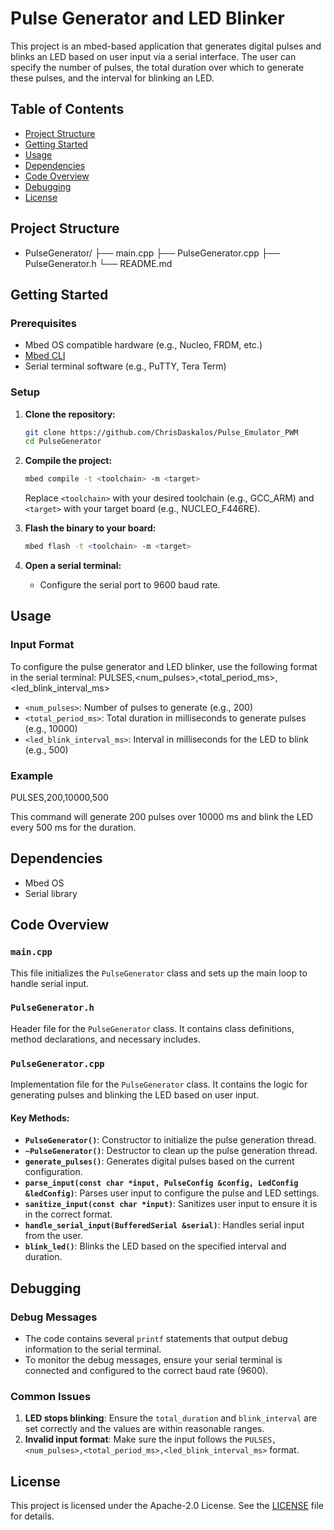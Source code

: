 # Pulse Generator and LED Blinker

This project is an mbed-based application that generates digital pulses and blinks an LED based on user input via a serial interface. The user can specify the number of pulses, the total duration over which to generate these pulses, and the interval for blinking an LED.

## Table of Contents
- [Project Structure](#project-structure)
- [Getting Started](#getting-started)
- [Usage](#usage)
- [Dependencies](#dependencies)
- [Code Overview](#code-overview)
- [Debugging](#debugging)
- [License](#license)

## Project Structure
-   PulseGenerator/
                ├── main.cpp
                ├── PulseGenerator.cpp
                ├── PulseGenerator.h
                └── README.md


## Getting Started

### Prerequisites
- Mbed OS compatible hardware (e.g., Nucleo, FRDM, etc.)
- [Mbed CLI](https://os.mbed.com/docs/mbed-os/v6.15/build-tools/mbed-cli.html)
- Serial terminal software (e.g., PuTTY, Tera Term)

### Setup
1. **Clone the repository:**
    ```sh
    git clone https://github.com/ChrisDaskalos/Pulse_Emulator_PWM
    cd PulseGenerator
    ```

2. **Compile the project:**
    ```sh
    mbed compile -t <toolchain> -m <target>
    ```
    Replace `<toolchain>` with your desired toolchain (e.g., GCC_ARM) and `<target>` with your target board (e.g., NUCLEO_F446RE).

3. **Flash the binary to your board:**
    ```sh
    mbed flash -t <toolchain> -m <target>
    ```

4. **Open a serial terminal:**
    - Configure the serial port to 9600 baud rate.

## Usage

### Input Format
To configure the pulse generator and LED blinker, use the following format in the serial terminal:
PULSES,<num_pulses>,<total_period_ms>,<led_blink_interval_ms>

- `<num_pulses>`: Number of pulses to generate (e.g., 200)
- `<total_period_ms>`: Total duration in milliseconds to generate pulses (e.g., 10000)
- `<led_blink_interval_ms>`: Interval in milliseconds for the LED to blink (e.g., 500)

### Example
PULSES,200,10000,500

This command will generate 200 pulses over 10000 ms and blink the LED every 500 ms for the duration.

## Dependencies
- Mbed OS
- Serial library

## Code Overview

### `main.cpp`
This file initializes the `PulseGenerator` class and sets up the main loop to handle serial input.

### `PulseGenerator.h`
Header file for the `PulseGenerator` class. It contains class definitions, method declarations, and necessary includes.

### `PulseGenerator.cpp`
Implementation file for the `PulseGenerator` class. It contains the logic for generating pulses and blinking the LED based on user input.

#### Key Methods:
- **`PulseGenerator()`**: Constructor to initialize the pulse generation thread.
- **`~PulseGenerator()`**: Destructor to clean up the pulse generation thread.
- **`generate_pulses()`**: Generates digital pulses based on the current configuration.
- **`parse_input(const char *input, PulseConfig &config, LedConfig &ledConfig)`**: Parses user input to configure the pulse and LED settings.
- **`sanitize_input(const char *input)`**: Sanitizes user input to ensure it is in the correct format.
- **`handle_serial_input(BufferedSerial &serial)`**: Handles serial input from the user.
- **`blink_led()`**: Blinks the LED based on the specified interval and duration.

## Debugging

### Debug Messages
- The code contains several `printf` statements that output debug information to the serial terminal.
- To monitor the debug messages, ensure your serial terminal is connected and configured to the correct baud rate (9600).

### Common Issues
1. **LED stops blinking**: Ensure the `total_duration` and `blink_interval` are set correctly and the values are within reasonable ranges.
2. **Invalid input format**: Make sure the input follows the `PULSES,<num_pulses>,<total_period_ms>,<led_blink_interval_ms>` format.

## License
This project is licensed under the Apache-2.0 License. See the [LICENSE](LICENSE) file for details.
